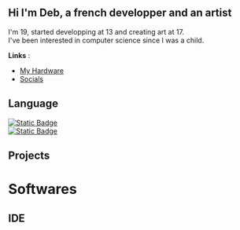## Hi I'm Deb, a french developper and an artist
I'm 19, started developping at 13 and creating art at 17.
<br>
I've been interested in computer science since I was a child.

**Links** :
 - [My Hardware](Hardware.md) 
 - <a href="https://miwa.lol/deb" target="_blank" rel="noopener noreferrer">Socials</a>

## Language
[![Static Badge](https://img.shields.io/badge/Luau-00a2ff?style=for-the-badge&logo=Roblox)
](https://luau.org/)
<br>
[![Static Badge](https://img.shields.io/badge/Python-FFD43B?style=for-the-badge&logo=Python)
](https://www.python.org/)



## Projects


# Softwares
## IDE

